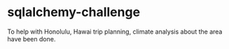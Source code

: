 # sqlalchemy-challenge

To help with Honolulu, Hawai trip planning, climate analysis about the area have been done. 
